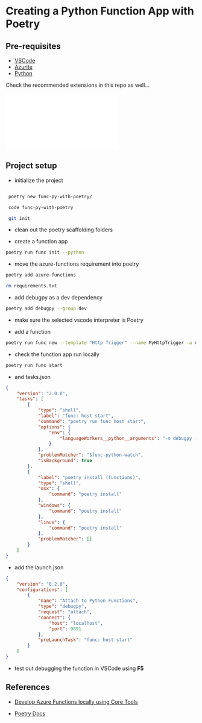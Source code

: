 # Creating a Python Function App with Poetry

## Pre-requisites

- [VSCode](https://code.visualstudio.com/)
- [Azurite](https://marketplace.visualstudio.com/items?itemName=Azurite.azurite) 
- [Python](https://www.python.org/downloads/)

Check the recommended extensions in this repo as well...

![extensions.json](./.vscode/extensions.json)

## Project setup

- initialize the project

```bash

 poetry new func-py-with-poetry/

 code func-py-with-poetry

 git init
```

- clean out the poetry scaffolding folders

- create a function app

```bash
poetry run func init --python
```

- move the azure-functions requirement into poetry

```bash
poetry add azure-functions

rm requirements.txt
```

- add debugpy as a dev dependency

```bash
poetry add debugpy --group dev
```

- make sure the selected vscode interpreter is Poetry

- add a function

```bash
poetry run func new --template "Http Trigger" --name MyHttpTrigger -a ANONYMOUS
```

- check the function app run locally

```bash
poetry run func start
```

- and tasks.json

```json
{
    "version": "2.0.0",
    "tasks": [
        {
            "type": "shell",
            "label": "func: host start",
            "command": "poetry run func host start",
            "options": {
                "env": {
                    "languageWorkers__python__arguments": "-m debugpy --listen 127.0.0.1:9091"
                }
            },
            "problemMatcher": "$func-python-watch",
            "isBackground": true
        },
        {
            "label": "poetry install (functions)",
            "type": "shell",
            "osx": {
                "command": "poetry install"
            },
            "windows": {
                "command": "poetry install"
            },
            "linux": {
                "command": "poetry install"
            },
            "problemMatcher": []
        }
    ]
}
```

- add the launch.json

```json
{
    "version": "0.2.0",
    "configurations": [
        {
            "name": "Attach to Python Functions",
            "type": "debugpy",
            "request": "attach",
            "connect": {
                "host": "localhost",
                "port": 9091
            },
            "preLaunchTask": "func: host start"
        }
    ]
}
```

- test out debugging the function in VSCode using **F5**

## References

- [Develop Azure Functions locally using Core Tools](https://learn.microsoft.com/en-us/azure/azure-functions/functions-run-local?tabs=windows%2Cisolated-process%2Cnode-v4%2Cpython-v2%2Chttp-trigger%2Ccontainer-apps&pivots=programming-language-python)

- [Poetry Docs](https://python-poetry.org/docs/)
